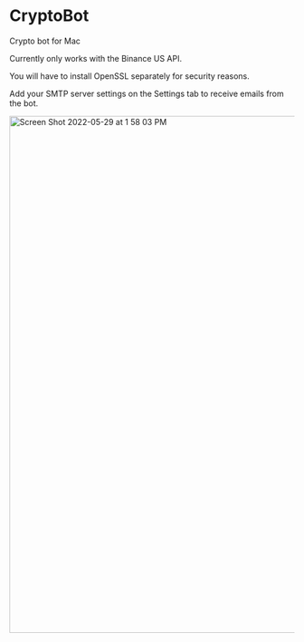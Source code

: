 # CryptoBot

Crypto bot for Mac

Currently only works with the Binance US API.

You will have to install OpenSSL separately for security reasons.

Add your SMTP server settings on the Settings tab to receive emails from the bot.

<img width="912" alt="Screen Shot 2022-05-29 at 1 58 03 PM" src="https://user-images.githubusercontent.com/920149/170891214-4cbda088-e984-4452-9ae7-ae3c06331843.png">
